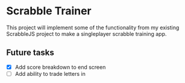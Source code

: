 # Scrabble Trainer

This project will implement some of the functionality from my existing ScrabbleJS project to make a singleplayer scrabble training app.

## Future tasks

- [x] Add score breakdown to end screen
- [ ] Add ability to trade letters in